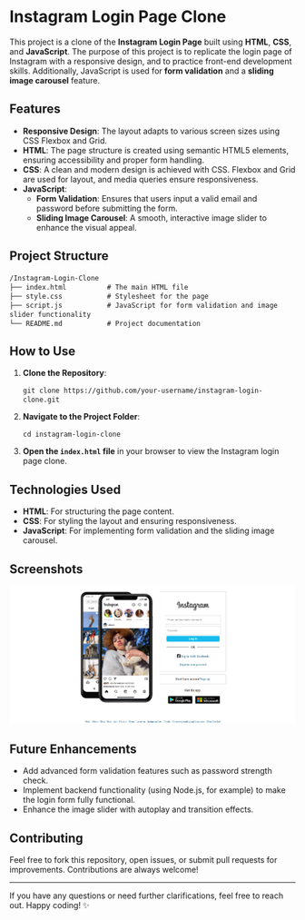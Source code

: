 
# Instagram Login Page Clone

This project is a clone of the **Instagram Login Page** built using **HTML**, **CSS**, and **JavaScript**. The purpose of this project is to replicate the login page of Instagram with a responsive design, and to practice front-end development skills. Additionally, JavaScript is used for **form validation** and a **sliding image carousel** feature.

## Features

- **Responsive Design**: The layout adapts to various screen sizes using CSS Flexbox and Grid.
- **HTML**: The page structure is created using semantic HTML5 elements, ensuring accessibility and proper form handling.
- **CSS**: A clean and modern design is achieved with CSS. Flexbox and Grid are used for layout, and media queries ensure responsiveness.
- **JavaScript**: 
   - **Form Validation**: Ensures that users input a valid email and password before submitting the form.
   - **Sliding Image Carousel**: A smooth, interactive image slider to enhance the visual appeal.

## Project Structure

```
/Instagram-Login-Clone
├── index.html          # The main HTML file
├── style.css           # Stylesheet for the page
├── script.js           # JavaScript for form validation and image slider functionality
└── README.md           # Project documentation
```

## How to Use

1. **Clone the Repository**:
   ```
   git clone https://github.com/your-username/instagram-login-clone.git
   ```
   
2. **Navigate to the Project Folder**:
   ```
   cd instagram-login-clone
   ```

3. **Open the `index.html` file** in your browser to view the Instagram login page clone.

## Technologies Used

- **HTML**: For structuring the page content.
- **CSS**: For styling the layout and ensuring responsiveness.
- **JavaScript**: For implementing form validation and the sliding image carousel.

## Screenshots

![Instagram Login Clone](https://github.com/piyush1645/Instagram/blob/70515af067176ca7dda26cf4f50d82351222aa87/instagramss.png)


## Future Enhancements

- Add advanced form validation features such as password strength check.
- Implement backend functionality (using Node.js, for example) to make the login form fully functional.
- Enhance the image slider with autoplay and transition effects.

## Contributing

Feel free to fork this repository, open issues, or submit pull requests for improvements. Contributions are always welcome!

---

If you have any questions or need further clarifications, feel free to reach out. Happy coding! ✨
```

